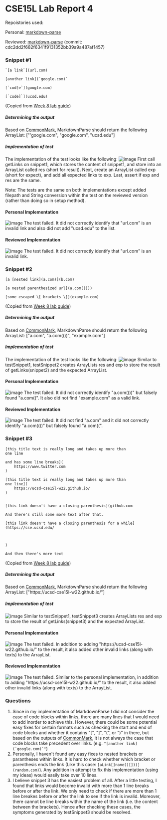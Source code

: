 # CSE15L Lab Report 4

Repoistories used:

Personal: [markdown-parse](https://github.com/xis004/markdown-parse)

Reviewed: [markdown-parse](https://github.com/littlefishy1/markdown-parse) 
(commit: cdc2dd2f682f6341f9131352bb39a9a487af1457)

### Snippet #1
```
`[a link`](url.com)

[another link](`google.com)`

[`cod[e`](google.com)

[`code]`](ucsd.edu)
```
(Copied from [Week 8 lab guide](https://ucsd-cse15l-w22.github.io/week/week8/))

##### Determining the output
Based on [CommonMark](https://spec.commonmark.org/dingus/), MarkdownParse should return the following ArrayList:
["'google.com", "google.com", "ucsd.edu"]

##### Implementation of test
The implementation of the test looks like the following:
![image](pics/PTest1.png)
First call getLinks on snippet1, which stores the content of snippet1, and store into an ArrayList called res (short for result).
Next, create an ArrayList called exp (short for expect), and add all expected links to exp.
Last, assert if exp and res are the same.

Note: The tests are the same on both implementations except added filepath and String conversion within the test on the reviewed version (rather than doing so in setup method).

#### Personal Implementation
![image](pics/errorPersonal1.png)
The test failed. It did not correctly identify that "url.[]()com" is an invalid link and also did not add "ucsd.[]()edu" to the list.

#### Reviewed Implementation
![image](pics/errorReview1.png)
The test failed. It did not correctly identify that "url.[]()com" is an invalid link.

### Snippet #2
```
[a [nested link](a.com)](b.com)

[a nested parenthesized url](a.com(()))

[some escaped \[ brackets \]](example.com)
```
(Copied from [Week 8 lab guide](https://ucsd-cse15l-w22.github.io/week/week8/))

##### Determining the output
Based on [CommonMark](https://spec.commonmark.org/dingus/), MarkdownParse should return the following ArrayList:
["a.[]()com", "a.[]()com(())", "example.[]()com"]

##### Implementation of test
The implementation of the test looks like the following:
![image](pics/PTest2.png)
Similar to testSnippet1, testSnippet2 creates ArrayLists res and exp to store the result of getLinks(snippet2) and the expected ArrayList.

#### Personal Implementation
![image](pics/errorPersonal2.png)
The test failed. It did not correctly identify "a.[]()com(())" but falsely found "a.[]()com((". It also did not find "example.[]()com" as a valid link.

#### Reviewed Implementation
![image](pics/errorReview2.png)
The test failed. It did not find "a.[]()com" and it did not correctly identify "a.[]()com(())" but falsely found "a.[]()com((".

### Snippet #3
```
[this title text is really long and takes up more than 
one line

and has some line breaks](
    https://www.twitter.com
)

[this title text is really long and takes up more than 
one line](
    https://ucsd-cse15l-w22.github.io/
)


[this link doesn't have a closing parenthesis](github.com

And there's still some more text after that.

[this link doesn't have a closing parenthesis for a while](https://cse.ucsd.edu/



)

And then there's more text
```
(Copied from [Week 8 lab guide](https://ucsd-cse15l-w22.github.io/week/week8/))

##### Determining the output
Based on [CommonMark](https://spec.commonmark.org/dingus/), MarkdownParse should return the following ArrayList:
["https:/[]()/ucsd-cse15l-w22.github.io/"]

##### Implementation of test
![image](pics/Ptest3.png)
Similar to testSnippet1, testSnippet3 creates ArrayLists res and exp to store the result of getLinks(snippet3) and the expected ArrayList.

#### Personal Implementation
![image](pics/errorPersonal3.png)
The test failed. In addition to adding "https:/[]()/ucsd-cse15l-w22.github.io/" to the result, it also added other invalid links (along with texts) to the ArrayList.

#### Reviewed Implementation
![image](pics/errorReview3.png)
The test failed. Similar to the personal implementation, in addition to adding "https:/[]()/ucsd-cse15l-w22.github.io/" to the result, it also added other invalid links (along with texts) to the ArrayList.

### Questions
1. Since in my implementation of MarkdownParse I did not consider the case of code blocks within links, there are many lines that I would need to add inorder to achieve this. However, there could be some potential easy fixes for certain formats such as checking the start and end of code blocks and whether it contains "[", "]", "(", or ")" in there, but based on the outputs of [CommonMark](https://spec.commonmark.org/dingus/), it is not always the case that code blocks take precedent over links. (e.g. ``"[another link](`google.com)`"``)
2. Personally, I haven't found any easy fixes to nested brackets or parantheses within links. It is hard to check whether which bracket or parenthesis ends the link (Like this case: `[aLink[]name()[]))](random.com)`). Any addition in attempt to fix this implementation (using my ideas) would easily take over 10 lines.
3. I believe snippet 3 has the easiest problem of all. After a little testing, I found that links would become invalid with more than 1 line breaks before or after the link. We only need to check if there are more than 1 line breakes before or after the link to see if the link is invalid. Moreover, there cannot be line breaks within the name of the link (i.e. the content between the brackets). Hence after checking these cases, the symptoms generated by testSnippet3 should be resolved.